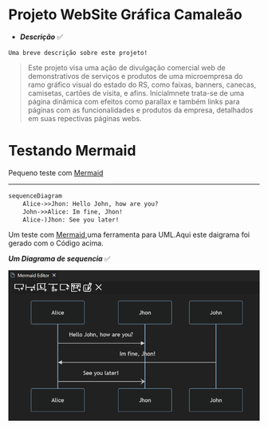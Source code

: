 
# Projeto WebSite Gráfica Camaleão


* **_Descrição_** :white_check_mark:
```
Uma breve descrição sobre este projeto!
```
>Este projeto visa uma ação de divulgação comercial web de demonstrativos de serviços e produtos de uma microempresa do ramo gráfico visual do estado do RS, como faixas, banners, canecas,
>camisetas, cartões de visita, e afins.
>Inicialmnete trata-se de uma página dinâmica com efeitos como parallax e também links para páginas com as funcionalidades e produtos da empresa, detalhados em suas repectivas páginas webs.



# Testando Mermaid

Pequeno teste com [Mermaid](https://mermaid.js.org)
___

```mermaid
sequenceDiagram
    Alice->>Jhon: Hello John, how are you?
    John->>Alice: Im fine, Jhon!
    Alice-)Jhon: See you later!
```

Um teste com  [Mermaid](https://mermaid.js.org),uma ferramenta para UML.Aqui este daigrama foi gerado com o Código acima.


**_Um Diagrama de sequencia_** :white_check_mark:


![alt text](image.png)



